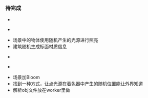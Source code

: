 ### 待完成
- ~~~假的建筑模型修改中心到底面上~~~
- ~~~场景中加入随机点光源~~~
- 场景中的物体使用随机产生的光源进行照亮
- 建筑随机生成标面材质信息
- ~~~随机点光源位置通过正弦方式进行随机~~~
- ~~~点光源的亮度使用柏林噪声进行起伏（根据点光源的序号）~~~
- 场景加Bloom
- 找到一种方式，让点光源在着色器中产生的随机位置能让外界知道
- 解析obj文件放在worker里做